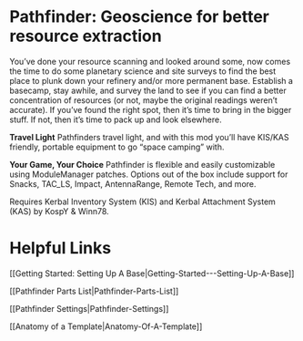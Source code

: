 # Pathfinder: Geoscience for better resource extraction
You’ve done your resource scanning and looked around some, now comes the time to do some planetary science and site surveys to find the best place to plunk down your refinery and/or more permanent base. Establish a basecamp, stay awhile, and survey the land to see if you can find a better concentration of resources (or not, maybe the original readings weren’t accurate). If you’ve found the right spot, then it’s time to bring in the bigger stuff. If not, then it’s time to pack up and look elsewhere.

**Travel Light**
Pathfinders travel light, and with this mod you’ll have KIS/KAS friendly, portable equipment to go “space camping” with.

**Your Game, Your Choice**
Pathfinder is flexible and easily customizable using ModuleManager patches. Options out of the box include support for Snacks, TAC_LS, Impact, AntennaRange, Remote Tech, and more.

Requires Kerbal Inventory System (KIS) and Kerbal Attachment System (KAS) by KospY & Winn78.

# Helpful Links

[[Getting Started: Setting Up A Base|Getting-Started---Setting-Up-A-Base]]

[[Pathfinder Parts List|Pathfinder-Parts-List]]

[[Pathfinder Settings|Pathfinder-Settings]]

[[Anatomy of a Template|Anatomy-Of-A-Template]]